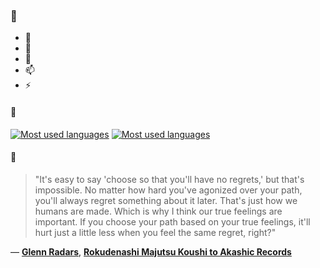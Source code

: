 ### 👋

- 🔭
- 🌱
- 💬
- 📫
- ⚡

#### 🧏

[![Most used languages](https://github-readme-stats-aynah.vercel.app/api/top-langs/?username=aynh&theme=solarized-dark&langs_count=6&layout=compact&hide_title=true)](https://github.com/anuraghazra/github-readme-stats#gh-dark-mode-only)
[![Most used languages](https://github-readme-stats-aynah.vercel.app/api/top-langs/?username=aynh&theme=solarized-light&langs_count=6&layout=compact&hide_title=true)](https://github.com/anuraghazra/github-readme-stats#gh-light-mode-only)

#### 💬

> "It's easy to say 'choose so that you'll have no regrets,' but that's impossible. No matter how hard you've agonized over your path, you'll always regret something about it later. That's just how we humans are made. Which is why I think our true feelings are important. If you choose your path based on your true feelings, it'll hurt just a little less when you feel the same regret, right?"

&mdash; [**Glenn Radars**](https://myanimelist.net/character.php?q=Glenn%20Radars&cat=character), [**Rokudenashi Majutsu Koushi to Akashic Records**](https://myanimelist.net/search/all?q=Rokudenashi%20Majutsu%20Koushi%20to%20Akashic%20Records&cat=all)

